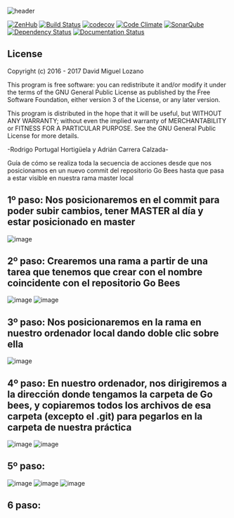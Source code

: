 ![header](https://cloud.githubusercontent.com/assets/6546265/22174630/785cdf04-dfe3-11e6-8cf4-024e8dc1c051.png)

[![ZenHub](https://raw.githubusercontent.com/ZenHubIO/support/master/zenhub-badge.png)](https://zenhub.com)
[![Build Status](https://travis-ci.org/davidmigloz/go-bees.svg?branch=master)](https://travis-ci.org/davidmigloz/go-bees)
[![codecov](https://codecov.io/gh/davidmigloz/go-bees/branch/master/graph/badge.svg)](https://codecov.io/gh/davidmigloz/go-bees)
[![Code Climate](https://codeclimate.com/github/davidmigloz/go-bees/badges/gpa.svg)](https://codeclimate.com/github/davidmigloz/go-bees)
[![SonarQube](https://sonarqube.com/api/badges/gate?key=go-bees%3Amaster)](https://sonarqube.com/dashboard/index/go-bees%3Amaster)
[![Dependency Status](https://www.versioneye.com/user/projects/57f7b19e823b88004e06ad33/badge.svg?style=flat-square)](https://www.versioneye.com/user/projects/57f7b19e823b88004e06ad33)
[![Documentation Status](https://readthedocs.org/projects/go-bees/badge/?version=develop)](http://go-bees.readthedocs.io/es/develop/?badge=develop)

## License

Copyright (c) 2016 - 2017 David Miguel Lozano

This program is free software: you can redistribute it and/or modify
it under the terms of the GNU General Public License as published by
the Free Software Foundation, either version 3 of the License, or
any later version.

This program is distributed in the hope that it will be useful,
but WITHOUT ANY WARRANTY; without even the implied warranty of
MERCHANTABILITY or FITNESS FOR A PARTICULAR PURPOSE. See the
GNU General Public License for more details.

-Rodrigo Portugal Hortigüela y Adrián Carrera Calzada-

Guía de cómo se realiza toda la secuencia de acciones desde que nos posicionamos en un nuevo commit del repositorio Go Bees hasta que pasa a estar visible en nuestra rama master local

## 1º paso: Nos posicionaremos en el commit para poder subir cambios, tener MASTER al día y estar posicionado en master 
![image](https://github.com/user-attachments/assets/c80916c5-3d47-45de-833e-e333a3bd277f)

## 2º paso: Crearemos una rama a partir de una tarea que tenemos que crear con el nombre coincidente con el repositorio Go Bees
![image](https://github.com/user-attachments/assets/448b0264-f1ca-411c-9221-b4ff6421cd95)
![image](https://github.com/user-attachments/assets/ead9e993-584f-4ff9-800d-937035018f24)


## 3º paso: Nos posicionaremos en la rama en nuestro ordenador local dando doble clic sobre ella
![image](https://github.com/user-attachments/assets/72f57c6e-25e7-4a5e-990d-8d3a414809e9)

## 4º paso: En nuestro ordenador, nos dirigiremos a la dirección donde tengamos la carpeta de Go bees, y copiaremos todos los archivos de esa carpeta (excepto el .git) para pegarlos en la carpeta de nuestra práctica
![image](https://github.com/user-attachments/assets/bc27f811-2c0a-40eb-aeb2-71afada494a6)
![image](https://github.com/user-attachments/assets/355835be-e735-4c9c-8627-616ed7f6e682)

## 5º paso: 
![image](https://github.com/user-attachments/assets/71aa89d9-7eea-45d2-b540-985b20c82d3a)
![image](https://github.com/user-attachments/assets/8ea0eddd-98c4-4310-9d91-5da52b172762)
![image](https://github.com/user-attachments/assets/f667eadd-7055-4b12-9d72-7497a4acfd5e)




## 6 paso: 
